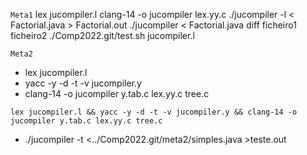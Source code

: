 `Meta1`
lex jucompiler.l
clang-14 -o jucompiler lex.yy.c
./jucompiler -l < Factorial.java > Factorial.out
./jucompiler < Factorial.java
diff ficheiro1 ficheiro2
./Comp2022.git/test.sh jucompiler.l

`Meta2`

- lex jucompiler.l
- yacc -y -d -t -v jucompiler.y
- clang-14 -o jucompiler y.tab.c lex.yy.c tree.c

`lex jucompiler.l && yacc -y -d -t -v jucompiler.y && clang-14 -o jucompiler y.tab.c lex.yy.c tree.c`

- ./jucompiler -t <../Comp2022.git/meta2/simples.java >teste.out

